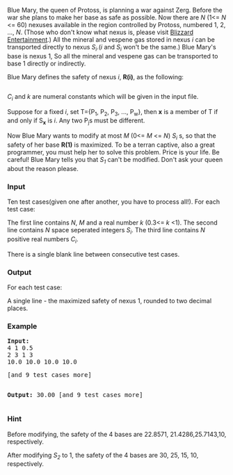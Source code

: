 <p>Blue Mary, the queen of Protoss, is planning a war against Zerg. Before the war she plans to make her base as safe as possible. Now there are <em>N</em> (1&lt;= <em>N</em> &lt;= 60) nexuses available in the region controlled by Protoss, numbered 1, 2, ..., <em>N</em>. (Those who don't know what nexus is, please visit <a href="http://www.blizzard.com">Blizzard Entertainment</a>.) All the mineral and vespene gas stored in nexus <em>i</em> can be transported directly to nexus <em>S<sub>i</sub></em>.(<em>i</em> and <em>S<sub>i</sub></em> won't be the same.) Blue Mary's base is nexus 1, So all the mineral and vespene gas can be transported to base 1 directly or indirectly.</p>
<p>Blue Mary defines the safety of nexus <em>i</em>, <strong>R(i)</strong>, as the following:</p>
<p><img src="./24724/file/im9jadYK.png" alt=""></p>
<p><em>C<sub>i</sub></em> and <em>k</em> are numeral constants which will be given in the input file.</p>
<p>Suppose for a fixed <em>i</em>, set T={P<sub>1</sub>, P<sub>2</sub>, P<sub>3</sub>, ..., P<sub>w</sub>}, then <strong>x</strong> is a member of T if and only if S<sub><strong>x</strong></sub> is <em>i</em>. Any two P<sub>j</sub>s must be different.</p>
<p>Now Blue Mary wants to modify at most <em>M</em> (0&lt;= <em>M</em> &lt;= <em>N</em>) <em>S<sub>i</sub></em> s, so that the safety of her base <strong>R(1)</strong> is maximized. To be a terran captive, also a great programmer, you must help her to solve this problem. Price is your life. Be careful! Blue Mary tells you that <em>S<sub>1</sub></em> can't be modified. Don't ask your queen about the reason please.</p>
<h3>Input</h3>
<p>Ten test cases(given one after another, you have to process all!). For each test case:</p>
<p>The first line contains <em>N</em>, <em>M</em> and a real number <em>k</em> (0.3&lt;= <em>k</em> &lt;1). The second line contains <em>N</em> space seperated integers <em>S<sub>i</sub></em>. The third line contains <em>N</em> positive real numbers <em>C<sub>i</sub></em>.</p>
<p>There is a single blank line between consecutive test cases.</p>
<h3>Output</h3>
<p>For each test case:</p>
<p>A single line - the maximized safety of nexus 1, rounded to two decimal places.</p>
<h3>Example</h3>
<pre><strong>Input:</strong>
4 1 0.5
2 3 1 3
10.0 10.0 10.0 10.0</pre>
<pre>[and 9 test cases more]

<strong>Output:</strong>
30.00
[and 9 test cases more]
</pre>
<h3>Hint</h3>
<p>Before modifying, the safety of the 4 bases are 22.8571, 21.4286,25.7143,10, respectively.</p>
<p>After modifying <em>S<sub>2</sub></em> to 1, the safety of the 4 bases are 30, 25, 15, 10, respectively.</p>